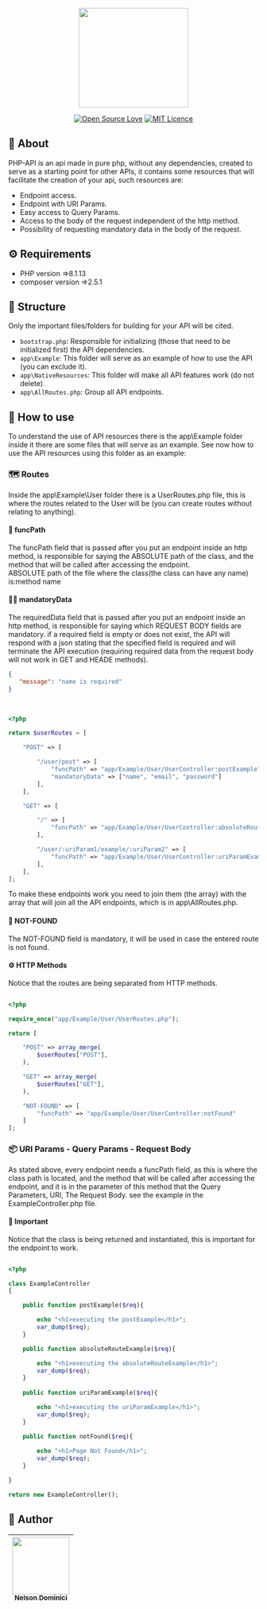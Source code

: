 <p align="center" >

<img style="object-fit: cover;" src="https://user-images.githubusercontent.com/89428967/219802149-5f759c02-f575-461e-a777-29e5029d55fe.png" width="220px" height="200px">


</p>

<span align="center" >

[![Open Source Love](https://badges.frapsoft.com/os/v2/open-source.png?v=103)](https://github.com/ellerbrock/open-source-badges/)
[![MIT Licence](https://badges.frapsoft.com/os/mit/mit.svg?v=103)](https://opensource.org/licenses/mit-license.php)

</span>

<h2>🚀 About</h2>
<p>
PHP-API is an api made in pure php, without any dependencies, created to serve as a starting point for other APIs, it contains some resources that will facilitate the creation of your api, such resources are:
<p>

<ul>
  <li>Endpoint access.</li>
  <li>Endpoint with URI Params.</li>
  <li>Easy access to Query Params.</li>
  <li>Access to the body of the request independent of the http method.</li>
  <liBody data protected against xss attacks.</li>
  <li>Possibility of requesting mandatory data in the body of the request.</li>
</ul>

<h2>⚙ Requirements</h2>
<ul>
  <li>PHP version =>8.1.13</li>
  <li>composer version =>2.5.1</li>
</ul>

## 🌱 Structure

<p>
Only the important files/folders for building for your API will be cited.
</p>

- `bootstrap.php`: Responsible for initializing (those that need to be initialized first) the API dependencies.
- `app\Example`: This folder will serve as an example of how to use the API (you can exclude it).
- `app\NativeResources`: This folder will make all API features work (do not delete).
- `app\AllRoutes.php`: Group all API endpoints.

## 🌿 How to use

<p>

To understand the use of API resources there is the app\Example folder inside it there are some files that will serve as an example. See now how to use the API resources using this folder as an example:

</p>

### 🗺 Routes
<p>

Inside the app\Example\User folder there is a UserRoutes.php file, this is where the routes related to the User will be (you can create routes without relating to anything).

</p>


#### 📝 funcPath
<p>
The funcPath field that is passed after you put an endpoint inside an http method, is responsible for saying the ABSOLUTE path of the class, and the method that will be called after accessing the endpoint. <br>
	ABSOLUTE path of the file where the class(the class can have any name) is:method name
</p>

#### 👮‍♂️ mandatoryData
<p>
The requiredData field that is passed after you put an endpoint inside an http method, is responsible for saying which REQUEST BODY fields are mandatory. if a required field is empty or does not exist, the API will respond with a json stating that the specified field is required and will terminate the API execution (requiring required data from the request body will not work in GET and HEADE methods).
</p>

```json
{
   "message": "name is required"
}
```
<br>

```php
<?php

return $userRoutes = [

	"POST" => [

		"/user/post" => [	
			"funcPath" => "app/Example/User/UserController:postExample",
			"mandatoryData" => ["name", "email", "password"]
		],
	],

	"GET" => [

		"/" => [	
			"funcPath" => "app/Example/User/UserController:absoluteRouteExample",
		],

		"/user/:uriParam1/example/:uriParam2" => [	
			"funcPath" => "app/Example/User/UserController:uriParamExample",
		],
	],
];
```
<p>
To make these endpoints work you need to join them (the array) with the array that will join all the API endpoints, which is in app\AllRoutes.php.
</p>

#### 🔎 NOT-FOUND
<p>
The NOT-FOUND field is mandatory, it will be used in case the entered route is not found.
</p>

#### ⚙ HTTP Methods
<p>
Notice that the routes are being separated from HTTP methods.
</p>

```php

<?php

require_once("app/Example/User/UserRoutes.php");

return [

	"POST" => array_merge(
		$userRoutes["POST"],
	),

	"GET" => array_merge(
		$userRoutes["GET"],
	),

	"NOT-FOUND" => [
		"funcPath" => "app/Example/User/UserController:notFound"
	]
];

```

### 📦 URI Params - Query Params - Request Body

<p>
As stated above, every endpoint needs a funcPath field, as this is where the class path is located, and the method that will be called after accessing the endpoint, and it is in the parameter of this method that the Query Parameters, URI, The Request Body. see the example in the ExampleController.php file.</p>

#### 🧷 Important

<p>

Notice that the class is being returned and instantiated, this is important for the endpoint to work.

</p>


```php

<?php

class ExampleController
{

	public function postExample($req){

		echo "<h1>executing the postExample</h1>";
		var_dump($req);
	}

	public function absoluteRouteExample($req){

		echo "<h1>executing the absoluteRouteExample</h1>";
		var_dump($req);
	}
	
	public function uriParamExample($req){

		echo "<h1>executing the uriParamExample</h1>";
		var_dump($req);
	}

	public function notFound($req){
	
		echo "<h1>Page Not Found</h1>";
		var_dump($req);
	}

}

return new ExampleController();

```


<h2>🧷 Author</h2>

| [<img src="https://avatars.githubusercontent.com/Nelson-Dominici" width=115><br><sub>Nelson Dominici</sub>](https://github.com/Nelson-Dominici) |
| :---: |
